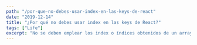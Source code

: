 ```yaml
---
path: "/por-que-no-debes-usar-index-en-las-keys-de-react"
date: "2019-12-14"
title: "¿Por qué no debes usar index en las keys de React?"
tags: ["Life"]
excerpt: "No se deben emplear los index o índices obtenidos de un array mediante map, porque al incluir o extraer nuevos elementos, React va a remontar y rerenderizar todos los componentes, al entender que todos han cambiado."
---
```


